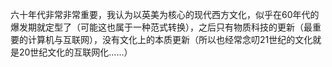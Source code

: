 六十年代非常非常重要，我认为以英美为核心的现代西方文化，似乎在60年代的爆发期就定型了（可能这也属于一种范式转换），之后只有物质科技的更新（最重要的计算机与互联网），没有文化上的本质更新（所以也经常念叨21世纪的文化就是20世纪文化的互联网化……）